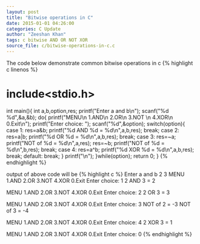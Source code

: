 ```yaml
---
layout: post
title: "Bitwise operations in C"
date: 2015-01-01 04:26:00
categories: C Update
author: "Zeeshan Khan"
tags: c bitwise AND OR NOT XOR
source_file: c/bitwise-operations-in-c.c
---
```


The code below demonstrate common bitwise operations in c
{% highlight c linenos %}
# include<stdio.h>
int main(){
	int a,b,option,res;
	printf("Enter a and b\n");
	scanf("%d %d",&a,&b);
	do{
		printf("MENU\n 1.AND\n 2.OR\n 3.NOT \n 4.XOR\n 0.Exit\n");
		printf("Enter choice: ");
		scanf("%d",&option);
		switch(option){
			case 1:
				res=a&b;
				printf("%d AND %d = %d\n",a,b,res);
			break;
			case 2:
				res=a|b;
				printf("%d OR %d = %d\n",a,b,res);
			break;
			case 3:
				res=~a;
				printf("NOT of %d = %d\n",a,res);
				res=~b;
				printf("NOT of %d = %d\n",b,res);
			break;
			case 4:
			res=a^b;
				printf("%d XOR %d = %d\n",a,b,res);
			break;
			default:
			break;
		}
		printf("\n");
	}while(option);
    return 0;
}
{% endhighlight %}

output of above code will be 
{% highlight c %}
Enter a and b
2 3
MENU
 1.AND
 2.OR
 3.NOT 
 4.XOR
 0.Exit
Enter choice: 1
2 AND 3 = 2

MENU
 1.AND
 2.OR
 3.NOT 
 4.XOR
 0.Exit
Enter choice: 2
2 OR 3 = 3

MENU
 1.AND
 2.OR
 3.NOT 
 4.XOR
 0.Exit
Enter choice: 3
NOT of 2 = -3
NOT of 3 = -4

MENU
 1.AND
 2.OR
 3.NOT 
 4.XOR
 0.Exit
Enter choice: 4
2 XOR 3 = 1

MENU
 1.AND
 2.OR
 3.NOT 
 4.XOR
 0.Exit
Enter choice: 0
{% endhighlight %}

